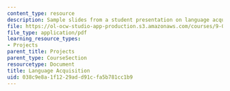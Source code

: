 ```yaml
---
content_type: resource
description: Sample slides from a student presentation on language acquisition.
file: https://ol-ocw-studio-app-production.s3.amazonaws.com/courses/9-012-the-brain-and-cognitive-sciences-ii-spring-2006/038c9e8a1f1229add91cfa5b781cc1b9_mfrank_presentat.pdf
file_type: application/pdf
learning_resource_types:
- Projects
parent_title: Projects
parent_type: CourseSection
resourcetype: Document
title: Language Acquisition
uid: 038c9e8a-1f12-29ad-d91c-fa5b781cc1b9
---
```

